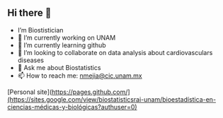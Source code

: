 ## Hi there 👋

- I’m Biostistician
- 🔭 I’m currently working on UNAM
- 🌱 I’m currently learning github
- 👯 I’m looking to collaborate on data analysis about cardiovasculars diseases
- 💬 Ask me about Biostatistics
- 📫 How to reach me: nmejia@cic.unam.mx

[Personal site](https://pages.github.com/](https://sites.google.com/view/biostatisticsrai-unam/bioestadística-en-ciencias-médicas-y-biológicas?authuser=0)

<!--
**nancymejiad/nancymejiad** is a ✨ _special_ ✨ repository because its `README.md` (this file) appears on your GitHub profile.

Here are some ideas to get you started:

- 🔭 I’m currently working on UNAM
- 🌱 I’m currently learning github
- 👯 I’m looking to collaborate on data analysis about cardiovasculars diseases
- 🤔 I’m looking for help with ...
- 💬 Ask me about Biostatistics
- 📫 How to reach me: nmejia@cic.unam.mx

-->
